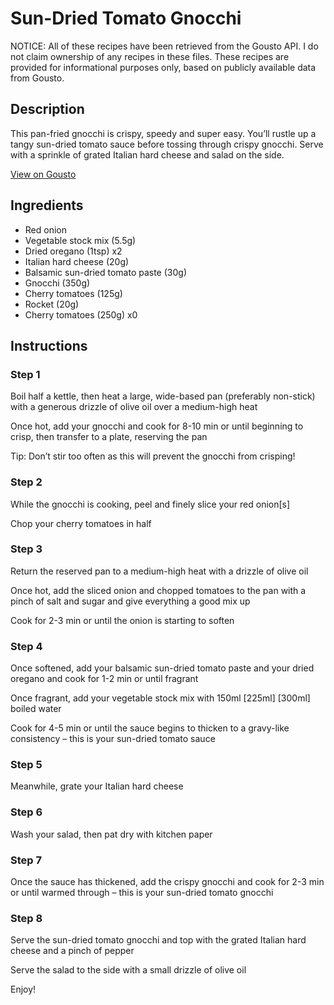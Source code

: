 # Sun-Dried Tomato Gnocchi

NOTICE: All of these recipes have been retrieved from the Gousto API. I do not claim ownership of any recipes in these files. These recipes are provided for informational purposes only, based on publicly available data from Gousto.

## Description

This pan-fried gnocchi is crispy, speedy and super easy. You’ll rustle up a tangy sun-dried tomato sauce before tossing through crispy gnocchi. Serve with a sprinkle of grated Italian hard cheese and salad on the side.

[View on Gousto](https://www.gousto.co.uk/recipes/cookbook/sun-dried-tomato-gnocchi)

## Ingredients

- Red onion
- Vegetable stock mix (5.5g)
- Dried oregano (1tsp) x2
- Italian hard cheese (20g)
- Balsamic sun-dried tomato paste (30g)
- Gnocchi (350g)
- Cherry tomatoes (125g)
- Rocket (20g)
- Cherry tomatoes (250g) x0

## Instructions


### Step 1

Boil half a kettle, then heat a large, wide-based pan (preferably non-stick) with a generous drizzle of olive oil over a medium-high heat

Once hot, add your gnocchi and cook for 8-10 min or until beginning to crisp, then transfer to a plate, reserving the pan

Tip: Don’t stir too often as this will prevent the gnocchi from crisping!


### Step 2

While the gnocchi is cooking, peel and finely slice your red onion[s]

Chop your cherry tomatoes in half


### Step 3

Return the reserved pan to a medium-high heat with a drizzle of olive oil

Once hot, add the sliced onion and chopped tomatoes to the pan with a pinch of salt and sugar and give everything a good mix up

Cook for 2-3 min or until the onion is starting to soften


### Step 4

Once softened, add your balsamic sun-dried tomato paste and your dried oregano and cook for 1-2 min or until fragrant

Once fragrant, add your vegetable stock mix with 150ml <span class="text-purple">[225ml] </span><span class="text-danger">[300ml] </span>boiled water

Cook for 4-5 min or until the sauce begins to thicken to a gravy-like consistency – this is your sun-dried tomato sauce


### Step 5

Meanwhile, grate your Italian hard cheese


### Step 6

Wash your salad, then pat dry with kitchen paper


### Step 7

Once the sauce has thickened, add the crispy gnocchi and cook for 2-3 min or until warmed through – this is your sun-dried tomato gnocchi

### Step 8

Serve the sun-dried tomato gnocchi and top with the grated Italian hard cheese and a pinch of pepper

Serve the salad to the side with a small drizzle of olive oil

Enjoy!

